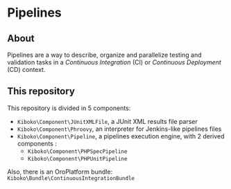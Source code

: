 Pipelines
=========

About
-----

Pipelines are a way to describe, organize and parallelize testing and validation tasks in a *Continuous Integration* (CI) or *Continuous Deployment* (CD) context.


This repository
---------------

This repository is divided in 5 components:

* `Kiboko\Component\JUnitXMLFile`, a JUnit XML results file parser
* `Kiboko\Component\Phroovy`, an interpreter for Jenkins-like pipelines files
* `Kiboko\Component\Pipeline`, a pipelines execution engine, with 2 derived components :
  * `Kiboko\Component\PHPSpecPipeline`
  * `Kiboko\Component\PHPUnitPipeline`
  
Also, there is an OroPlatform bundle: `Kiboko\Bundle\ContinuousIntegrationBundle`
